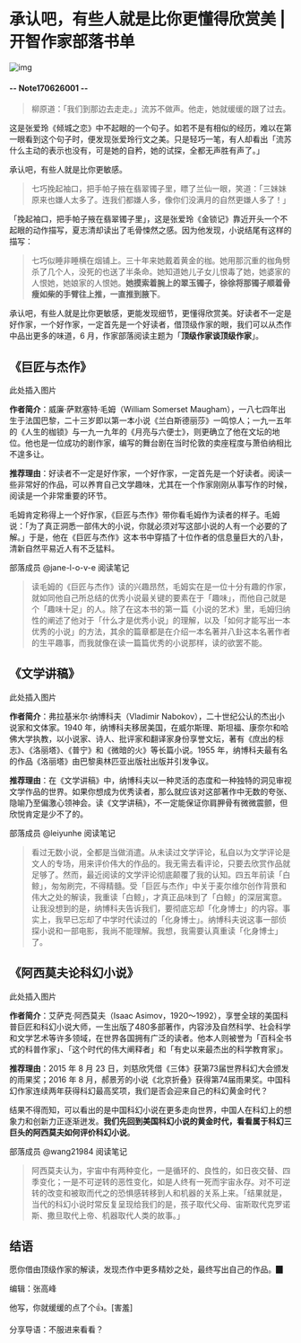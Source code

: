 # 承认吧，有些人就是比你更懂得欣赏美 | 开智作家部落书单

![img](http://mmbiz.qpic.cn/mmbiz_png/P7zzkBGoztFUtGQKAqGmGGw4yZB9iaYAuy849uQD1xqLmh0TZtriauaibym6NLyoVPt2B4TKIb7eoDUmpqvVhuupg/640?wx_fmt=png&tp=webp&wxfrom=5&wx_lazy=1)

#### -- Note170626001 --

> 柳原道：「我们到那边去走走。」流苏不做声。他走，她就缓缓的跟了过去。

这是张爱玲《倾城之恋》中不起眼的一个句子。如若不是有相似的经历，难以在第一眼看到这个句子时，便发现张爱玲行文之美。只是轻巧一笔，有人却看出「流苏什么主动的表示也没有，可是她的自矜，她的试探，全都无声胜有声了。」

承认吧，有些人就是比你更敏感。

> 七巧挽起袖口，把手帕子掖在翡翠镯子里，瞟了兰仙一眼，笑道：「三妹妹原来也嫌人太多了。连我们都嫌人多，像你们没满月的自然更嫌人多了！」

「挽起袖口，把手帕子掖在翡翠镯子里」，这是张爱玲《金锁记》靠近开头一个不起眼的动作描写，夏志清却读出了毛骨悚然之感。因为他发现，小说结尾有这样的描写：

> 七巧似睡非睡横在烟铺上。三十年来她戴着黄金的枷。她用那沉重的枷角劈杀了几个人，没死的也送了半条命。她知道她儿子女儿恨毒了她，她婆家的人恨她，她娘家的人恨她。**她摸索着腕上的翠玉镯子，徐徐将那镯子顺着骨瘦如柴的手臂往上推，一直推到腋下**。

承认吧，有些人就是比你更敏感，更能发现细节，更懂得欣赏美。好读者不一定是好作家，一个好作家，一定首先是一个好读者，借顶级作家的眼，我们可以从杰作中品出更多的味道，6 月，作家部落阅读主题为「**顶级作家谈顶级作家**」。

## 《巨匠与杰作》

此处插入图片

**作者简介**：威廉·萨默塞特·毛姆（William Somerset Maugham），一八七四年出生于法国巴黎，二十三岁即以第一本小说《兰白斯德丽莎》一鸣惊人；一九一五年的《人生的枷锁》与一九一九年的《月亮与六便士》，则更确立了他在文坛的地位。他也是一位成功的剧作家，编写的舞台剧在当时伦敦的卖座程度与萧伯纳相比不遑多让。

**推荐理由**：好读者不一定是好作家，一个好作家，一定首先是一个好读者。阅读一些非常好的作品，可以养育自己文学趣味，尤其在一个作家刚刚从事写作的时候，阅读是一个非常重要的环节。

毛姆肯定称得上一个好作家，《巨匠与杰作》带你看毛姆作为读者的样子。毛姆说：「为了真正洞悉一部伟大的小说，你就必须对写这部小说的人有一个必要的了解。」于是，他在《巨匠与杰作》这本书中穿插了十位作者的信息量巨大的八卦，清新自然平易近人有不乏猛料。

部落成员 @jane-l-o-v-e 阅读笔记

> 读毛姆的《巨匠与杰作》读的兴趣昂然，毛姆实在是一位十分有趣的作家，就如同他自己所总结的优秀小说最关键的要素在于「趣味」，而他自己就是个「趣味十足」的人。除了在这本书的第一篇《小说的艺术》里，毛姆归纳性的阐述了他对于「什么才是优秀小说」的理解，以及「如何才能写出一本优秀的小说」的方法，其余的篇章都是在介绍一本名著并八卦这本名著作者的生平趣事，而我就像在读一篇篇优秀的小说那样，读的欲罢不能。

## 《文学讲稿》

此处插入图片

**作者简介**：弗拉基米尔·纳博科夫（Vladimir Nabokov），二十世纪公认的杰出小说家和文体家。1940 年，纳博科夫移居美国，在威尔斯理、斯坦福、康奈尔和哈佛大学执教，以小说家、诗人、批评家和翻译家身份享誉文坛，著有《庶出的标志》、《洛丽塔》、《普宁》和《微暗的火》等长篇小说。1955 年，纳博科夫最有名的作品《洛丽塔》由巴黎奥林匹亚出版社出版并引发争议。

**推荐理由**：在《文学讲稿》中，纳博科夫以一种灵活的态度和一种独特的洞见审视文学作品的世界。如果你想成为优秀读者，那么就应该对这部著作中无数的夸张、隐喻乃至偏激心领神会。读《文学讲稿》，不一定能保证你肩胛骨有微微震颤，但欣悦肯定是少不了的。

部落成员 @leiyunhe 阅读笔记

> 看过无数小说，全都是当做消遣。从未读过文学评论，私自以为文学评论是文人的专场，用来评价伟大的作品的。我无需去看评论，只要去欣赏作品就足够了。然而，最近阅读的文学评论彻底颠覆了我的认知。四五年前读「白鲸」，匆匆刷完，不得精髓。受「巨匠与杰作」中关于麦尔维尔创作背景和伟大之处的解读，我重读「白鲸」，才真正品味到了「白鲸」的深层寓意。
让我没想到的是，纳博科夫告诉我们，要彻底忘却「化身博士」的内容。事实上，我早已忘却了中学时代读过的「化身博士」。纳博科夫说这事一部侦探小说和一部电影，我尚不能理解。我想，我需要认真重读「化身博士」了。

## 《阿西莫夫论科幻小说》

此处插入图片

**作者简介**：艾萨克·阿西莫夫（Isaac Asimov，1920～1992），享誉全球的美国科普巨匠和科幻小说大师，一生出版了480多部著作，内容涉及自然科学、社会科学和文学艺术等许多领域，在世界各国拥有广泛的读者。他本人则被誉为「百科全书式的科普作家」、「这个时代的伟大阐释者」和「有史以来最杰出的科学教育家」。

**推荐理由**：2015 年 8 月 23 日，刘慈欣凭借《三体》获第73届世界科幻大会颁发的雨果奖；2016 年 8 月，郝景芳的小说《北京折叠》获得第74届雨果奖。中国科幻作家连续两年获得科幻最高奖项，我们是否会迎来自己的科幻黄金时代？

结果不得而知，可以看出的是中国科幻小说在更多走向世界，中国人在科幻上的想象力和创新力正逐渐迸发。**我们先回到美国科幻小说的黄金时代，看看属于科幻三巨头的阿西莫夫如何评价科幻小说**。

部落成员 @wang21984 阅读笔记

> 阿西莫夫认为，宇宙中有两种变化，一是循环的、良性的，如日夜交替、四季变化；一是不可逆转的恶性变化，如是人终有一死而宇宙永存。对不可逆转的改变和被取而代之的恐惧感转移到人和机器的关系上来。「结果就是，当代的科幻小说时常反复呈现给我们的是，孩子取代父母、宙斯取代克罗诺斯、撒旦取代上帝、机器取代人类的故事。」

## 结语

愿你借由顶级作家的解读，发现杰作中更多精妙之处，最终写出自己的作品。▉

编辑：张高峰

他写，你就缓缓的点了个👍。[害羞]

分享导语：不服进来看看？
